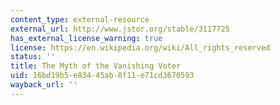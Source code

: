 ```yaml
---
content_type: external-resource
external_url: http://www.jstor.org/stable/3117725
has_external_license_warning: true
license: https://en.wikipedia.org/wiki/All_rights_reserved
status: ''
title: The Myth of the Vanishing Voter
uid: 16bd19b5-e834-45ab-8f11-e71cd3670593
wayback_url: ''
---
```

